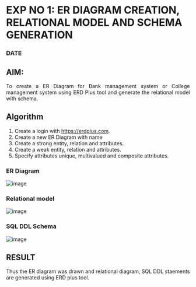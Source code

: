 # EXP NO 1: ER DIAGRAM CREATION, RELATIONAL MODEL AND SCHEMA GENERATION  
### DATE
## AIM:
<div align="justify">
   To create a ER Diagram for Bank management system or College management system using ERD Plus tool and generate the relational model with schema. 
</div>

## Algorithm
1. Create a login with https://erdplus.com.
2. Create a new ER Diagram with name
3. Create a strong entity, relation and attributes.
4. Create a weak entity, relation and attributes.
5. Specify attributes unique, multivalued and composite attributes.

### ER Diagram 
![image](https://github.com/Jaiganesh235/DBMS/assets/118657189/0da235fc-e15c-4573-889b-fa657ad5b2b9)



### Relational model
![image](https://github.com/Jaiganesh235/DBMS/assets/118657189/baf901a6-b962-4abd-b54d-a65fe123040f)


### SQL DDL Schema 
![image](https://github.com/Jaiganesh235/DBMS/assets/118657189/9210c763-f8a6-4b96-a728-cbaaabd82d6d)


## RESULT 
<div align="justify">
Thus the ER diagram was drawn and relational diagram, SQL DDL staements are generated using ERD plus tool.
</div>
